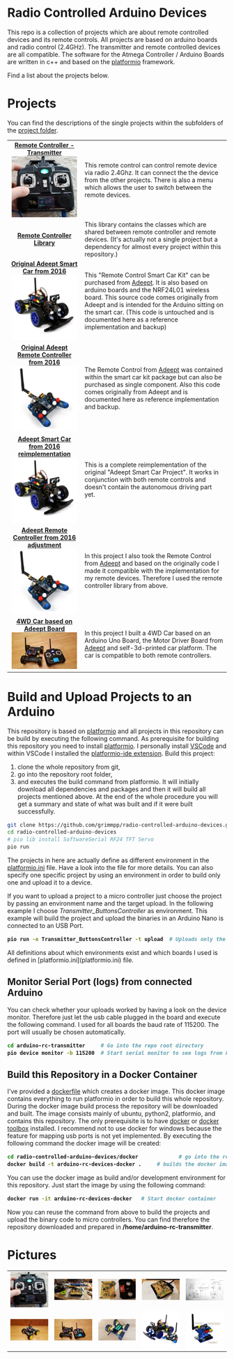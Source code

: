 # Radio Controlled Arduino Devices

This repo is a collection of projects which are about remote controlled devices and its remote controls. All projects are based on arduino boards and radio control (2.4GHz). The transmitter and remote controlled devices are all compatible. The software for the Atmega Controller / Arduino Boards are written in c++ and based on the [platformio](https://platformio.org) framework.

Find a list about the projects below.


# Projects
You can find the descriptions of the single projects within the subfolders of the [project folder](/projects). 

<table>

<tr><td>
<center>
<a href="/projects/RC_Transmitter"><b>Remote Controller - Transmitter</b>
</ br>
<img src="projects/RC_Transmitter/pics/20180218_134300_small.jpg"/> </a> </center>
</td> <td>
This remote control can control remote device via radio 2.4Ghz. It can connect the the device from the other projects. There is also a menu which allows the user to switch between the remote devices. 
</td> </tr>

<tr><td>
<center>
<a href="/lib/RC_Library"><b>Remote Controller Library</b>
</a> </center>
</td> <td>
This library contains the classes which are shared between remote controller and remote devices. 
(It's actually not a single project but a dependency for almost every project within this repository.)
</td> </tr>

<tr><td>
<center>
<a href="/projects/Original_Adeept_Car_Kit_from2016/"><b>Original Adeept Smart Car from 2016</b>
</ br>
<img src="/projects/Original_Adeept_Car_Kit_from2016/pics/RC-car_small.jpg"/> </a> </center>
</td> <td>
This "Remote Control Smart Car Kit" can be purchased from <a href="http://www.adeept.com">Adeept</a>. It is also based on arduino boards and the NRF24L01 wireless board. This source code comes originally from Adeept and is intended for the Arduino sitting on the smart car. (This code is untouched and is documented here as a reference implementation and backup)
</td> </tr>

<tr><td>
<center>
<a href="/projects/Original_Adeept_Car_Kit_from2016/"><b>Original Adeept Remote Controller from 2016</b>
</ br>
<img src="/projects/Original_Adeept_Car_Kit_from2016/pics/e17cf9cd00_small.jpg"/> </a> </center>
</td> <td>
The Remote Control from <a href="http://www.adeept.com">Adeept</a> was contained within the smart car kit package but can also be purchased as single component. Also this code comes originally from Adeept and is documented here as reference implementation and backup.
</td> </tr>

<tr><td>
<center>
<a href="/projects/Adeept_Smart_Car_Kit/"><b>Adeept Smart Car from 2016 reimplementation</b>
</ br>
<img src="/projects/Adeept_Smart_Car_Kit/pics/RC-car_small.jpg"/> </a> </center>
</td> <td>
This is a complete reimplementation of the original "Adeept Smart Car Project". It works in conjunction with both remote controls and doesn't contain the autonomous driving part yet.
</td> </tr>

<tr><td>
<center>
<a href="/projects/Adeept_Smart_Car_Kit/"><b>Adeept Remote Controller from 2016 adjustment</b>
</ br>
<img src="/projects/Adeept_Smart_Car_Kit/pics/a39f8f1001_small.jpg"/> </a> </center>
</td> <td>
In this project I also took the Remote Control from <a href="http://www.adeept.com">Adeept</a> and based on the originally code I made it compatible with the implementation for my remote devices. Therefore I used the <a herf="/lib/RC_Library">remote controller library</a> from above. 
</td> </tr>

<tr><td>
<center>
<a href="/projects/4WD_RC_Car_AddeptDriverBoard/"><b>4WD Car based on Adeept Board</b>
</ br>
<img src="/projects/4WD_RC_Car_AddeptDriverBoard/pics/20181220_181335_small.jpg"/> </a> </center>
</td> <td>
In this project I built a 4WD Car based on an Arduino Uno Board, the Motor Driver Board from <a href="http://www.adeept.com">Adeept</a> and self-3d-printed car platform. The car is compatible to both remote controllers.
</td> </tr>

</table>

# Build and Upload Projects to an Arduino
This repository is based on [platformio](http://docs.platformio.org) and all projects in this repository can be build by executing the following command. 
As prerequisite for building this repository you need to install [platformio](https://platformio.org/platformio-ide). I personally install [VSCode](https://code.visualstudio.com) and within VSCode I installed the [platformio-ide extension](https://marketplace.visualstudio.com/items?itemName=platformio.platformio-ide). 
Build this project:
1. clone the whole repository from git,
2. go into the repository root folder,
3. and executes the build command from platformio. It will initially download all dependencies and packages and then it will build all projects mentioned above. At the end of the whole procedure you will get a summary and state of what was built and if it were built successfully. 
```bash
git clone https://github.com/grimmpp/radio-controlled-arduino-devices.git   # download the repository from git
cd radio-controlled-arduino-devices                                         # go into the repository root directory
# pio lib install SoftwareSerial RF24 TFT Servo                             # optionally: but sometime under Windows it does not download the libraries properly
pio run                                                                     # download all dependencies initially and builds all projects
```
 
The projects in here are actually define as different environment in the [platformio.ini](/platformio.ini) file. Have a look into the file for more details. 
You can also specify one specific project by using an environment in order to build only one and upload it to a device.

If you want to upload a project to a micro controller just choose the project by passing an environment name and the target upload. In the following example I choose *Transmitter_ButtonsController* as environment. This example will build the project and upload the binaries in an Arduino Nano is connected to an USB Port.
<b> 
```bash
pio run -e Transmitter_ButtonsController -t upload  # Uploads only the subproject Transmitter_ButtonsController
```
</b>
All definitions about which environments exist and which boards I used is defined in [platformio.ini](platformio.ini) file.

## Monitor Serial Port (logs) from connected Arduino

You can check whether your uploads worked by having a look on the device monitor. Therefore just let the usb cable plugged in the board and execute the following command. I used for all boards the baud rate of 115200. The port will usually be chosen automatically.
<b>
```bash
cd arduino-rc-transmitter     # Go into the repo root directory
pio device monitor -b 115200  # Start serial monitor to see logs from board
```
</b>

## Build this Repository in a Docker Container
I've provided a [dockerfile](docker/Dockerfile) which creates a docker image. This docker image contains everything to run platformio in order to build this whole repository. During the docker image build process the repository will be downloaded and built. The image consists mainly of ubuntu, python2, platformio, and contains this repository. The only prerequisite is to have [docker](https://www.docker.com/get-started) or [docker toolbox](https://docs.docker.com/v17.12/toolbox/) installed. I recommend not to use docker for windows because the feature for mapping usb ports is not yet implemented. 
By executing the following command the docker image will be created:
<b>
```bash
cd radio-controlled-arduino-devices/docker             # go into the repository's docker directory
docker build -t arduino-rc-devices-docker .     # builds the docker image
```
</b>

You can use the docker image as build and/or development environment for this repository. Just start the image by using the following command:
<b>
```bash
docker run -it arduino-rc-devices-docker   # Start docker container
```
</b>
Now you can reuse the command from above to build the projects and upload the binary code to micro controllers. You can find therefore the repository downloaded and prepared in <b>/home/arduino-rc-transmitter</b>.

# Pictures
<table><tr>
  <td><img src="projects/RC_Transmitter/pics/20180218_134300_small.jpg" /></td>
  <td><img src="projects/RC_Transmitter/pics/20180128_221520_small.jpg" /></td>
  <td><img src="projects/RC_Transmitter/pics/20180213_222848_small.jpg" /></td>
  <td><img src="projects/RC_Transmitter/pics/20180211_224645_small.jpg" /></td>
  <td><img src="projects/RC_Transmitter/pics/schema_small.jpg" /></td>
</tr><tr>
  <td><img src="projects/4WD_RC_Car_AddeptDriverBoard/pics/20181218_214606_small.jpg"/></td>
  <td><img src="projects/4WD_RC_Car_AddeptDriverBoard/pics/20181220_181335_small.jpg"/></td>
  <td><img src="projects/4WD_RC_Car_AddeptDriverBoard/pics/20181218_135337_small.jpg" /></td>
  <td><img src="projects/Adeept_Smart_Car_Kit/pics/0a53ef6784_small.jpg" /></td>
  <td><img src="projects/Adeept_Smart_Car_Kit/pics/7501327fc2_small.jpg" /></td>
</tr></table>
